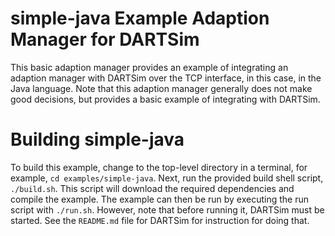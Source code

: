 # simple-java Example Adaption Manager for DARTSim

This basic adaption manager provides an example of integrating an adaption
manager with DARTSim over the TCP interface, in this case, in the Java language.
Note that this adaption manager generally does not make good decisions, but
provides a basic example of integrating with DARTSim.

# Building simple-java

To build this example, change to the top-level directory in a terminal, for
example, `cd examples/simple-java`. Next, run the provided build shell script,
`./build.sh`. This script will download the required dependencies and compile
the example. The example can then be run by executing the run script with
`./run.sh`. However, note that before running it, DARTSim must be started.
See the `README.md` file for DARTSim for instruction for doing that.


